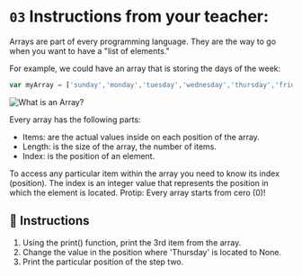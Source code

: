 # `03` Instructions from your teacher:

Arrays are part of every programming language. They are the way to go when you want to have a "list of elements."

For example, we could have an array that is storing the days of the week:
```js
var myArray = ['sunday','monday','tuesday','wednesday','thursday','friday','saturday'];
```

![What is an Array?](http://i.imgur.com/DbmSOHT.png)

Every array has the following parts:
- Items: are the actual values inside on each position of the array.
- Length: is the size of the array, the number of items.
- Index: is the position of an element.

To access any particular item within the array you need to know its index (position). The index is an integer value that represents the position in which the element is located. Protip: Every array starts from cero (0)!

## 📝 Instructions

1. Using the print() function, print the 3rd item from the array.
2. Change the value in the position where 'Thursday' is located to None.
3. Print the particular position of the step two.


